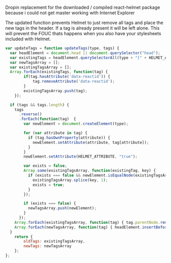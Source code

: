 Dropin replacement for the downloaded / compiled react-helmet package because i could not get master working with 
Internet Explorer

The updated function prevents Helmet to just remove all tags and place the new tags in the header.
If a tag is already present it will be left alone.
This will prevent the FOUC thats happens when you also have your stylesheets included with Helmet.


````javascript
var updateTags = function updateTags(type, tags) {
  var headElement = document.head || document.querySelector("head");
  var existingTags = headElement.querySelectorAll(type + "[" + HELMET_ATTRIBUTE + "]");
  var newTagsArray = [];
  var existingTagsArray = [];
  Array.forEach(existingTags, function(tag) { 
        if(tag.hasAttribute('data-reactid')) {
            tag.removeAttribute('data-reactid');
        }
        existingTagsArray.push(tag); 
    });

  if (tags && tags.length) {
    tags
      .reverse()
      .forEach(function(tag)  {
        var newElement = document.createElement(type);

        for (var attribute in tag) {
          if (tag.hasOwnProperty(attribute)) {
            newElement.setAttribute(attribute, tag[attribute]);
          }
        }
        newElement.setAttribute(HELMET_ATTRIBUTE, "true");

        var exists = false;
        Array.some(existingTagsArray, function(existingTag, key) {
          if (exists === false && newElement.isEqualNode(existingTagsArray[key])) {
            existingTagsArray.splice(key, 1);
            exists = true;
          }
        });

        if (exists === false) {
          newTagsArray.push(newElement);
        }
      });
    Array.forEach(existingTagsArray, function(tag) { tag.parentNode.removeChild(tag); });
    Array.forEach(newTagsArray, function(tag) { headElement.insertBefore(tag, headElement.firstChild); });
  }
    return {
        oldTags: existingTagsArray,
        newTags: newTagsArray
    };
};
````
